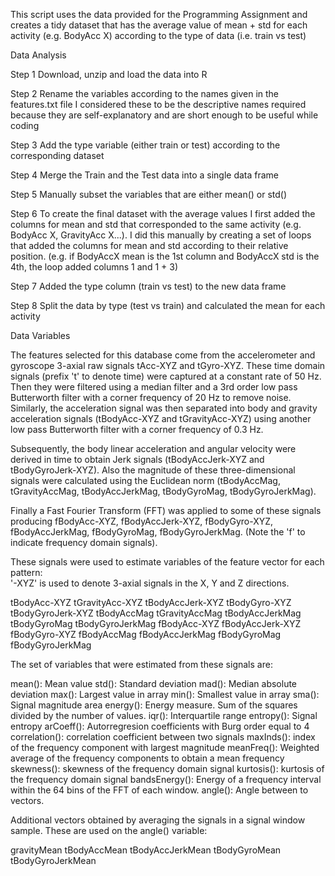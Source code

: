 This script uses the data provided for the Programming Assignment and creates a tidy dataset
that has the average value of mean + std for each activity (e.g. BodyAcc X) according to
the type of data (i.e. train vs test)


Data Analysis

Step 1
Download, unzip and load the data into R

Step 2
Rename the variables according to the names given in the features.txt file
I considered these to be the descriptive names required because they are self-explanatory
and are short enough to be useful while coding

Step 3
Add the type variable (either train or test) according to the corresponding dataset

Step 4
Merge the Train and the Test data into a single data frame

Step 5
Manually subset the variables that are either mean() or std()

Step 6
To create the final dataset with the average values I first added the columns for mean and 
std that corresponded to the same activity (e.g. BodyAcc X, GravityAcc X...).
I did this manually by creating a set of loops that added the columns for mean and std
according to their relative position. (e.g. if BodyAccX mean is the 1st column and BodyAccX std
is the 4th, the loop added columns 1 and 1 + 3)

Step 7
Added the type column (train vs test) to the new data frame

Step 8
Split the data by type (test vs train) and calculated the mean for each activity




Data Variables


The features selected for this database come from the accelerometer and gyroscope 3-axial raw signals tAcc-XYZ and tGyro-XYZ. These time domain signals (prefix 't' to denote time) were captured at a constant rate of 50 Hz. Then they were filtered using a median filter and a 3rd order low pass Butterworth filter with a corner frequency of 20 Hz to remove noise. Similarly, the acceleration signal was then separated into body and gravity acceleration signals (tBodyAcc-XYZ and tGravityAcc-XYZ) using another low pass Butterworth filter with a corner frequency of 0.3 Hz. 

Subsequently, the body linear acceleration and angular velocity were derived in time to obtain Jerk signals (tBodyAccJerk-XYZ and tBodyGyroJerk-XYZ). Also the magnitude of these three-dimensional signals were calculated using the Euclidean norm (tBodyAccMag, tGravityAccMag, tBodyAccJerkMag, tBodyGyroMag, tBodyGyroJerkMag). 

Finally a Fast Fourier Transform (FFT) was applied to some of these signals producing fBodyAcc-XYZ, fBodyAccJerk-XYZ, fBodyGyro-XYZ, fBodyAccJerkMag, fBodyGyroMag, fBodyGyroJerkMag. (Note the 'f' to indicate frequency domain signals). 

These signals were used to estimate variables of the feature vector for each pattern:  
'-XYZ' is used to denote 3-axial signals in the X, Y and Z directions.


tBodyAcc-XYZ
tGravityAcc-XYZ
tBodyAccJerk-XYZ
tBodyGyro-XYZ
tBodyGyroJerk-XYZ
tBodyAccMag
tGravityAccMag
tBodyAccJerkMag
tBodyGyroMag
tBodyGyroJerkMag
fBodyAcc-XYZ
fBodyAccJerk-XYZ
fBodyGyro-XYZ
fBodyAccMag
fBodyAccJerkMag
fBodyGyroMag
fBodyGyroJerkMag

The set of variables that were estimated from these signals are: 

mean(): Mean value
std(): Standard deviation
mad(): Median absolute deviation 
max(): Largest value in array
min(): Smallest value in array
sma(): Signal magnitude area
energy(): Energy measure. Sum of the squares divided by the number of values. 
iqr(): Interquartile range 
entropy(): Signal entropy
arCoeff(): Autorregresion coefficients with Burg order equal to 4
correlation(): correlation coefficient between two signals
maxInds(): index of the frequency component with largest magnitude
meanFreq(): Weighted average of the frequency components to obtain a mean frequency
skewness(): skewness of the frequency domain signal 
kurtosis(): kurtosis of the frequency domain signal 
bandsEnergy(): Energy of a frequency interval within the 64 bins of the FFT of each window.
angle(): Angle between to vectors.

Additional vectors obtained by averaging the signals in a signal window sample. These are used on the angle() variable:

gravityMean
tBodyAccMean
tBodyAccJerkMean
tBodyGyroMean
tBodyGyroJerkMean